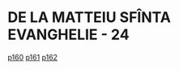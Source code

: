 # DE LA MATTEIU SFÎNTA EVANGHELIE - 24
[p160](src/p160.jpg) [p161](src/p161.jpg) [p162](src/p162.jpg)
<!-- CAP. 24  -->
